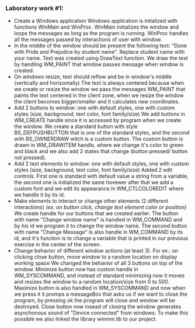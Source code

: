 
### Laboratory work #1: 
 * Create a Windows application 
	Windows application is intialized with functions WinMain and WinProc.
	WinMain initializes the window and loops the messages as long as the program is running. 
	WinProc handles all the messages passed by interactions of user with window.
 * In the middle of the window should be present the following text: "Done with Pride and Prejudice by student name". Replace student name with your name. 
	Text was created using DrawText function. We draw the text by handling WM_PAINT that window passes message when window is created.
 * On windows resize, text should reflow and be in window's middle (vertically and horizontally) 
	The text is always centered because when we create or resize the window we pass the messages WM_PAINT that paints the text centered in the client zone, when we resize the window the client becomes bigger/smaller and it calculates new coordinates.
 * Add 2 buttons to window: one with default styles, one with custom styles (size, background, text color, font family/size) 
	We add buttons in WM_CREATE handle since it is accessed by program when we create the window. We create a standard button with style BS_DEFPUSHBUTTON that is one of the standard styles, and the second with BS_OWNERDRAW witch is a custom button.
	The custom button is drawn in WM_DRAWITEM handle, where we change it's color to green and black and we also add 2 states that change (button pressed/ button not pressed).
 * Add 2 text elements to window: one with default styles, one with custom styles (size, background, text color, font family/size) 
	Added 2 edit controls. First one is standard with default value a string from a variable, the second one is initialized the same hovewer after that we add a custom font and we edit its appearance in WM_CTLCOLOREDIT where we handle it by its id.  
 * Make elements to interact or change other elements (2 different interactions)  _(ex. on button click, change text element color or position)_ 
	We create handle for our buttons that we created earlier. The button with name "Change window name" is handled in WM_COMMAND and by his id we program it to change the window name.
	The second button with name "Change Message" is also handle in WM_COMMAND by its id, and it's function is to change a variable that is printed in our previous exercise in the center of the screen.
 * Change behavior of different window actions (at least 3). For ex.: on clicking close button, move window to a random location on display working space 
	We changed the behavior of all 3 buttons on top of the window.
	Minimize button now has custom handle in WM_SYSCOMMAND, and instead of standard minimizing now it moves and resizes the window to a random location/size from 0 to 500.
	Maximize button is also handled in WM_SYSCOMMAND and now when we press it it promps a messageBox that asks us if we want to close the program, by pressing ok the program will close and window will be destroyed.
	Close button now insead of closing the window generates asynchonous sound of "Device connected" from windows. To make this possible we also linked the library winmm.lib to our project.
